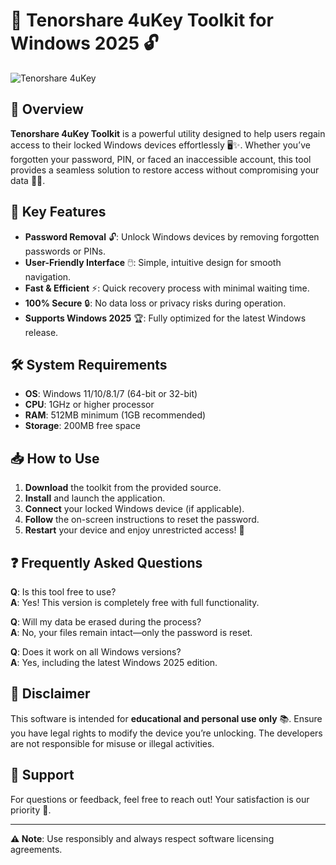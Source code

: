 # 🚀 Tenorshare 4uKey Toolkit for Windows 2025 🔓  

![Tenorshare 4uKey](https://i.postimg.cc/Bt9DBVMd/IMG-6436.jpg)  

## 📌 Overview  
**Tenorshare 4uKey Toolkit** is a powerful utility designed to help users regain access to their locked Windows devices effortlessly 🖥️✨. Whether you’ve forgotten your password, PIN, or faced an inaccessible account, this tool provides a seamless solution to restore access without compromising your data 💾🔑.  

## 🌟 Key Features  
- **Password Removal** 🔓: Unlock Windows devices by removing forgotten passwords or PINs.  
- **User-Friendly Interface** 🖱️: Simple, intuitive design for smooth navigation.  
- **Fast & Efficient** ⚡: Quick recovery process with minimal waiting time.  
- **100% Secure** 🔒: No data loss or privacy risks during operation.  
- **Supports Windows 2025** 🏆: Fully optimized for the latest Windows release.  

## 🛠️ System Requirements  
- **OS**: Windows 11/10/8.1/7 (64-bit or 32-bit)  
- **CPU**: 1GHz or higher processor  
- **RAM**: 512MB minimum (1GB recommended)  
- **Storage**: 200MB free space  

## 📥 How to Use  
1. **Download** the toolkit from the provided source.  
2. **Install** and launch the application.  
3. **Connect** your locked Windows device (if applicable).  
4. **Follow** the on-screen instructions to reset the password.  
5. **Restart** your device and enjoy unrestricted access! 🎉  

## ❓ Frequently Asked Questions  
**Q**: Is this tool free to use?  
**A**: Yes! This version is completely free with full functionality.  

**Q**: Will my data be erased during the process?  
**A**: No, your files remain intact—only the password is reset.  

**Q**: Does it work on all Windows versions?  
**A**: Yes, including the latest Windows 2025 edition.  

## 📜 Disclaimer  
This software is intended for **educational and personal use only** 📚. Ensure you have legal rights to modify the device you’re unlocking. The developers are not responsible for misuse or illegal activities.  

## 💖 Support  
For questions or feedback, feel free to reach out! Your satisfaction is our priority 💌.  

---  
**⚠️ Note**: Use responsibly and always respect software licensing agreements.